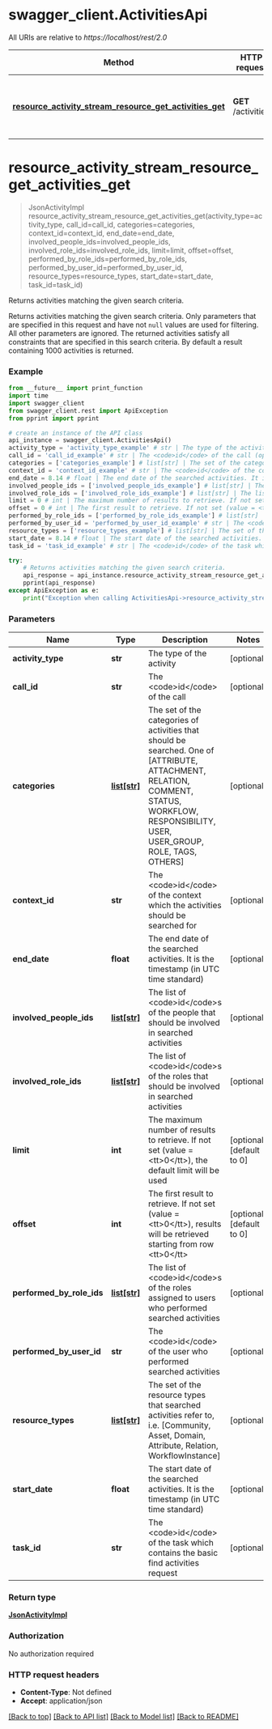 # swagger_client.ActivitiesApi

All URIs are relative to *https://localhost/rest/2.0*

Method | HTTP request | Description
------------- | ------------- | -------------
[**resource_activity_stream_resource_get_activities_get**](ActivitiesApi.md#resource_activity_stream_resource_get_activities_get) | **GET** /activities | Returns activities matching the given search criteria.


# **resource_activity_stream_resource_get_activities_get**
> JsonActivityImpl resource_activity_stream_resource_get_activities_get(activity_type=activity_type, call_id=call_id, categories=categories, context_id=context_id, end_date=end_date, involved_people_ids=involved_people_ids, involved_role_ids=involved_role_ids, limit=limit, offset=offset, performed_by_role_ids=performed_by_role_ids, performed_by_user_id=performed_by_user_id, resource_types=resource_types, start_date=start_date, task_id=task_id)

Returns activities matching the given search criteria.

Returns activities matching the given search criteria. Only parameters that are specified in this request and have not <code>null</code> values are used for filtering. All other parameters are ignored. The returned activities satisfy all constraints that are specified in this search criteria. By default a result containing 1000 activities is returned.

### Example
```python
from __future__ import print_function
import time
import swagger_client
from swagger_client.rest import ApiException
from pprint import pprint

# create an instance of the API class
api_instance = swagger_client.ActivitiesApi()
activity_type = 'activity_type_example' # str | The type of the activity (optional)
call_id = 'call_id_example' # str | The <code>id</code> of the call (optional)
categories = ['categories_example'] # list[str] | The set of the categories of activities that should be searched. One of [ATTRIBUTE, ATTACHMENT, RELATION, COMMENT, STATUS, WORKFLOW, RESPONSIBILITY, USER, USER_GROUP, ROLE, TAGS, OTHERS] (optional)
context_id = 'context_id_example' # str | The <code>id</code> of the context which the activities should be searched for (optional)
end_date = 8.14 # float | The end date of the searched activities. It is the timestamp (in UTC time standard) (optional)
involved_people_ids = ['involved_people_ids_example'] # list[str] | The list of <code>id</code>s of the people that should be involved in searched activities (optional)
involved_role_ids = ['involved_role_ids_example'] # list[str] | The list of <code>id</code>s of the roles that should be involved in searched activities (optional)
limit = 0 # int | The maximum number of results to retrieve. If not set (value = <tt>0</tt>), the default limit will be used (optional) (default to 0)
offset = 0 # int | The first result to retrieve. If not set (value = <tt>0</tt>), results will be retrieved starting from row <tt>0</tt> (optional) (default to 0)
performed_by_role_ids = ['performed_by_role_ids_example'] # list[str] | The list of <code>id</code>s of the roles assigned to users who performed searched activities (optional)
performed_by_user_id = 'performed_by_user_id_example' # str | The <code>id</code> of the user who performed searched activities (optional)
resource_types = ['resource_types_example'] # list[str] | The set of the resource types that searched activities refer to, i.e. [Community, Asset, Domain, Attribute, Relation, WorkflowInstance] (optional)
start_date = 8.14 # float | The start date of the searched activities. It is the timestamp (in UTC time standard) (optional)
task_id = 'task_id_example' # str | The <code>id</code> of the task which contains the basic find activities request (optional)

try:
    # Returns activities matching the given search criteria.
    api_response = api_instance.resource_activity_stream_resource_get_activities_get(activity_type=activity_type, call_id=call_id, categories=categories, context_id=context_id, end_date=end_date, involved_people_ids=involved_people_ids, involved_role_ids=involved_role_ids, limit=limit, offset=offset, performed_by_role_ids=performed_by_role_ids, performed_by_user_id=performed_by_user_id, resource_types=resource_types, start_date=start_date, task_id=task_id)
    pprint(api_response)
except ApiException as e:
    print("Exception when calling ActivitiesApi->resource_activity_stream_resource_get_activities_get: %s\n" % e)
```

### Parameters

Name | Type | Description  | Notes
------------- | ------------- | ------------- | -------------
 **activity_type** | **str**| The type of the activity | [optional] 
 **call_id** | **str**| The &lt;code&gt;id&lt;/code&gt; of the call | [optional] 
 **categories** | [**list[str]**](str.md)| The set of the categories of activities that should be searched. One of [ATTRIBUTE, ATTACHMENT, RELATION, COMMENT, STATUS, WORKFLOW, RESPONSIBILITY, USER, USER_GROUP, ROLE, TAGS, OTHERS] | [optional] 
 **context_id** | **str**| The &lt;code&gt;id&lt;/code&gt; of the context which the activities should be searched for | [optional] 
 **end_date** | **float**| The end date of the searched activities. It is the timestamp (in UTC time standard) | [optional] 
 **involved_people_ids** | [**list[str]**](str.md)| The list of &lt;code&gt;id&lt;/code&gt;s of the people that should be involved in searched activities | [optional] 
 **involved_role_ids** | [**list[str]**](str.md)| The list of &lt;code&gt;id&lt;/code&gt;s of the roles that should be involved in searched activities | [optional] 
 **limit** | **int**| The maximum number of results to retrieve. If not set (value &#x3D; &lt;tt&gt;0&lt;/tt&gt;), the default limit will be used | [optional] [default to 0]
 **offset** | **int**| The first result to retrieve. If not set (value &#x3D; &lt;tt&gt;0&lt;/tt&gt;), results will be retrieved starting from row &lt;tt&gt;0&lt;/tt&gt; | [optional] [default to 0]
 **performed_by_role_ids** | [**list[str]**](str.md)| The list of &lt;code&gt;id&lt;/code&gt;s of the roles assigned to users who performed searched activities | [optional] 
 **performed_by_user_id** | **str**| The &lt;code&gt;id&lt;/code&gt; of the user who performed searched activities | [optional] 
 **resource_types** | [**list[str]**](str.md)| The set of the resource types that searched activities refer to, i.e. [Community, Asset, Domain, Attribute, Relation, WorkflowInstance] | [optional] 
 **start_date** | **float**| The start date of the searched activities. It is the timestamp (in UTC time standard) | [optional] 
 **task_id** | **str**| The &lt;code&gt;id&lt;/code&gt; of the task which contains the basic find activities request | [optional] 

### Return type

[**JsonActivityImpl**](JsonActivityImpl.md)

### Authorization

No authorization required

### HTTP request headers

 - **Content-Type**: Not defined
 - **Accept**: application/json

[[Back to top]](#) [[Back to API list]](../README.md#documentation-for-api-endpoints) [[Back to Model list]](../README.md#documentation-for-models) [[Back to README]](../README.md)

